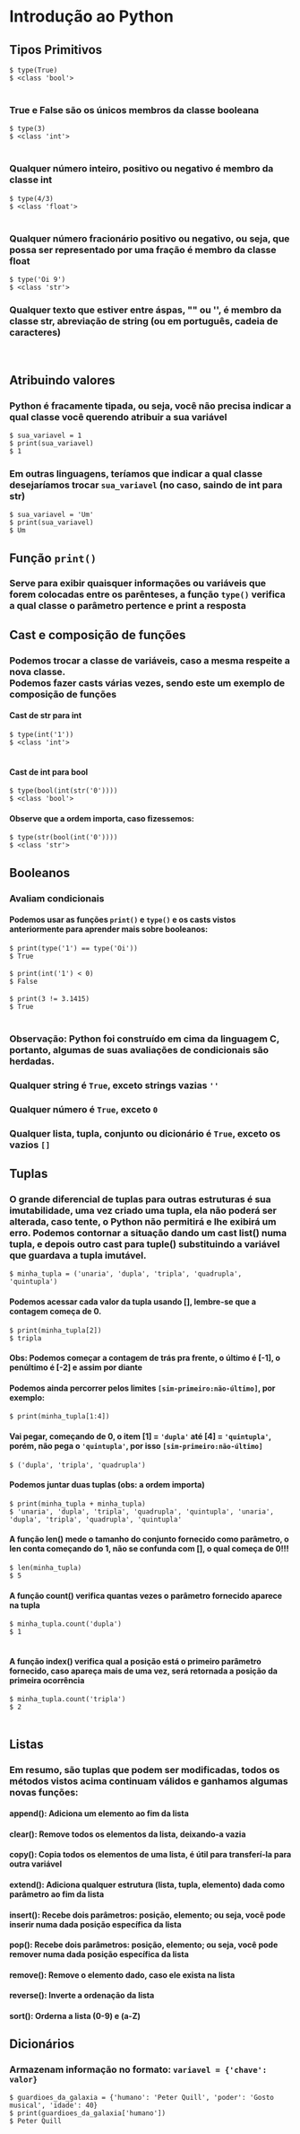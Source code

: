 # Introdução ao Python


## Tipos Primitivos
``` $ type(True) ``` <br>
``` $ <class 'bool'> ``` <br><br> 
### True e False são os únicos membros da classe booleana
``` $ type(3) ``` <br>
``` $ <class 'int'> ``` <br><br>
### Qualquer número inteiro, positivo ou negativo é membro da classe int
``` $ type(4/3) ``` <br>
``` $ <class 'float'> ``` <br><br>
### Qualquer número fracionário positivo ou negativo, ou seja, que possa ser representado por uma fração é membro da classe float
```$ type('Oi 9')``` <br>
```$ <class 'str'>```
### Qualquer texto que estiver entre áspas, "" ou '', é membro da classe str, abreviação de string (ou em português, cadeia de caracteres)
<br>

## Atribuindo valores
### Python é fracamente tipada, ou seja, você não precisa indicar a qual classe você querendo atribuir a sua variável
```$ sua_variavel = 1 ``` <br>
```$ print(sua_variavel) ``` <br>
```$ 1 ```
### Em outras linguagens, teríamos que indicar a qual classe desejaríamos trocar ```sua_variavel``` (no caso, saindo de int para str) 
```$ sua_variavel = 'Um' ``` <br>
```$ print(sua_variavel) ``` <br>
```$ Um ```

## Função ```print()```
### Serve para exibir quaisquer informações ou variáveis que forem colocadas entre os parênteses, a função ```type()``` verifica a qual classe o parâmetro pertence e print a resposta

## Cast e composição de funções
### Podemos trocar a classe de variáveis, caso a mesma respeite a nova classe. <br> Podemos fazer casts várias vezes, sendo este um exemplo de composição de funções
#### Cast de str para int
```$ type(int('1'))```<br>
```$ <class 'int'>```<br><br>
#### Cast de int para bool
```$ type(bool(int(str('0'))))```<br>
```$ <class 'bool'>```
#### Observe que a ordem importa, caso fizessemos:
```$ type(str(bool(int('0'))))```<br>
```$ <class 'str'>```

## Booleanos
### Avaliam condicionais
#### Podemos usar as funções ```print()``` e ```type()``` e os casts vistos anteriormente para aprender mais sobre booleanos:
```$ print(type('1') == type('Oi'))``` <br>
```$ True``` <br><br>
```$ print(int('1') < 0)```<br>
```$ False```<br><br>
```$ print(3 != 3.1415)```<br>
```$ True```<br><br>


### Observação: Python foi construído em cima da linguagem C, portanto, algumas de suas avaliações de condicionais são herdadas. <br>
### Qualquer string é ```True```, exceto strings vazias ```''```
### Qualquer número é ```True```, exceto ```0```
### Qualquer lista, tupla, conjunto ou dicionário é ```True```, exceto os vazios ```[]```<br>

## Tuplas
### O grande diferencial de tuplas para outras estruturas é sua imutabilidade, uma vez criado uma tupla, ela não poderá ser alterada, caso tente, o Python não permitirá e lhe exibirá um erro. Podemos contornar a situação dando um cast list() numa tupla, e depois outro cast para tuple() substituindo a variável que guardava a tupla imutável.
```$ minha_tupla = ('unaria', 'dupla', 'tripla', 'quadrupla', 'quintupla')```
#### Podemos acessar cada valor da tupla usando [], lembre-se que a contagem começa de 0.
```$ print(minha_tupla[2])```<br>
```$ tripla```<br>
#### Obs: Podemos começar a contagem de trás pra frente, o último é [-1], o penúltimo é [-2] e assim por diante<br>

#### Podemos ainda percorrer pelos limites ```[sim-primeiro:não-último]```, por exemplo:
```$ print(minha_tupla[1:4])```
#### Vai pegar, começando de 0, o item  [1] = ```'dupla'``` até [4] = ```'quintupla'```, porém, não pega o ```'quintupla'```, por isso ```[sim-primeiro:não-último]```
```$ ('dupla', 'tripla', 'quadrupla')```

#### Podemos juntar duas tuplas (obs: a ordem importa)
```$ print(minha_tupla + minha_tupla)```<br>
```$ 'unaria', 'dupla', 'tripla', 'quadrupla', 'quintupla', 'unaria', 'dupla', 'tripla', 'quadrupla', 'quintupla'```<br>

#### A função len() mede o tamanho do conjunto fornecido como parâmetro, o len conta começando do 1, não se confunda com [], o qual começa de 0!!!
```$ len(minha_tupla)```<br>
```$ 5```

#### A função count() verifica quantas vezes o parâmetro fornecido aparece na tupla
```$ minha_tupla.count('dupla')```<br>
```$ 1```<br><br>

#### A função index() verifica qual a posição está o primeiro parâmetro fornecido, caso apareça mais de uma vez, será retornada a posição da primeira ocorrência <br>
```$ minha_tupla.count('tripla')```<br>
```$ 2```<br><br>

## Listas
### Em resumo, são tuplas que podem ser modificadas, todos os métodos vistos acima continuam válidos e ganhamos algumas novas funções:

#### append(): Adiciona um elemento ao fim da lista <br>
#### clear(): Remove todos os elementos da lista, deixando-a vazia<br>
#### copy(): Copia todos os elementos de uma lista, é útil para transferí-la para outra variável<br>
#### extend(): Adiciona qualquer estrutura (lista, tupla, elemento) dada como parâmetro ao fim da lista<br>
#### insert(): Recebe dois parâmetros: posição, elemento; ou seja, você pode inserir numa dada posição específica da lista<br>
#### pop(): Recebe dois parâmetros: posição, elemento; ou seja, você pode remover numa dada posição específica da lista<br>
#### remove(): Remove o elemento dado, caso ele exista na lista
#### reverse(): Inverte a ordenação da lista
#### sort(): Orderna a lista (0-9) e (a-Z)

## Dicionários
### Armazenam informação no formato: ```variavel = {'chave': valor}```
```$ guardioes_da_galaxia = {'humano': 'Peter Quill', 'poder': 'Gosto musical', 'idade': 40} ``` <br>
```$ print(guardioes_da_galaxia['humano'])```<br>
```$ Peter Quill```<br>